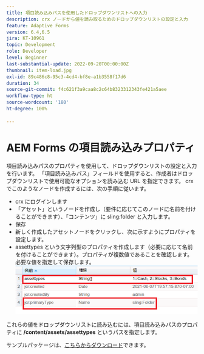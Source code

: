 ```yaml
---
title: 項目読み込みパスを使用したドロップダウンリストへの入力
description: crx ノードから値を読み取るためのドロップダウンリストの設定と入力
feature: Adaptive Forms
version: 6.4,6.5
jira: KT-10961
topic: Development
role: Developer
level: Beginner
last-substantial-update: 2022-09-20T00:00:00Z
thumbnail: item-load.jpg
exl-id: 89c486c8-95c3-4cd4-bf8e-a1b3558f17d6
duration: 34
source-git-commit: f4c621f3a9caa8c2c64b8323312343fe421a5aee
workflow-type: ht
source-wordcount: '180'
ht-degree: 100%

---
```


# AEM Forms の項目読み込みプロパティ

項目読み込みパスのプロパティを使用して、ドロップダウンリストの設定と入力を行います。
「項目読み込みパス」フィールドを使用すると、作成者はドロップダウンリストで使用可能なオプションを読み込む URL を指定できます。
crx でこのようなノードを作成するには、次の手順に従います。
* crx にログインします
* 「アセット」というノードを作成し（要件に応じてこのノードに名前を付けることができます）、「コンテンツ」に sling:folder と入力します。
* 保存
* 新しく作成したアセットノードをクリックし、次に示すようにプロパティを設定します。
* assettypes という文字列型のプロパティを作成します（必要に応じて名前を付けることができます）。プロパティが複数値であることを確認します。必要な値を指定して保存します。
  ![item-load-path](assets/item-load-path-crx.png)

これらの値をドロップダウンリストに読み込むには、項目読み込みパスのプロパティに **/content/assets/assettypes** というパスを指定します。

サンプルパッケージは、[こちらからダウンロード](assets/item-load-path-package.zip)できます。
